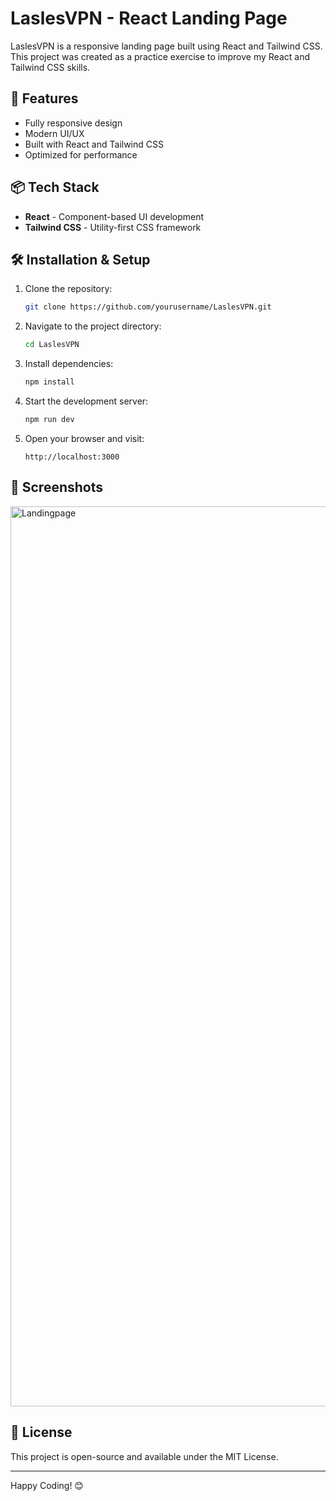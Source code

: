 # LaslesVPN - React Landing Page

LaslesVPN is a responsive landing page built using React and Tailwind CSS. This project was created as a practice exercise to improve my React and Tailwind CSS skills.

## 🚀 Features
- Fully responsive design
- Modern UI/UX
- Built with React and Tailwind CSS
- Optimized for performance

## 📦 Tech Stack
- **React** - Component-based UI development
- **Tailwind CSS** - Utility-first CSS framework

## 🛠 Installation & Setup

1. Clone the repository:
   ```sh
   git clone https://github.com/yourusername/LaslesVPN.git
   ```
2. Navigate to the project directory:
   ```sh
   cd LaslesVPN
   ```
3. Install dependencies:
   ```sh
   npm install
   ```
4. Start the development server:
   ```sh
   npm run dev
   ```
5. Open your browser and visit:
   ```
   http://localhost:3000
   ```

## 📸 Screenshots

<img width="1440" alt="Landingpage" src="https://github.com/user-attachments/assets/8e0147a6-d39b-4767-82d1-faee9d94c002" />



## 📜 License
This project is open-source and available under the MIT License.

---

Happy Coding! 😊

